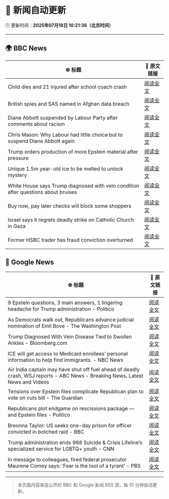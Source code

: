 # 🧠 新闻自动更新

🕒 更新时间：**2025年07月18日 10:21:36（北京时间）**

---

## 🌍 BBC News

| 🌐 标题 | 🔗 原文链接 |
|--------|-------------|
| Child dies and 21 injured after school coach crash | [阅读全文](https://www.bbc.com/news/articles/ckg538x0lm5o) |
| British spies and SAS named in Afghan data breach | [阅读全文](https://www.bbc.com/news/articles/cj4ek9njknvo) |
| Diane Abbott suspended by Labour Party after comments about racism | [阅读全文](https://www.bbc.com/news/articles/c4g8v33g1dgo) |
| Chris Mason: Why Labour had little choice but to suspend Diane Abbott again | [阅读全文](https://www.bbc.com/news/articles/cz9k7yje44eo) |
| Trump orders production of more Epstein material after pressure | [阅读全文](https://www.bbc.com/news/articles/c9w1014rlq9o) |
| Unique 1.5m year-old ice to be melted to unlock mystery | [阅读全文](https://www.bbc.com/news/articles/c5ygwd6yj28o) |
| White House says Trump diagnosed with vein condition after questions about bruises | [阅读全文](https://www.bbc.com/news/articles/c1jw1pdyp0jo) |
| Buy now, pay later checks will block some shoppers | [阅读全文](https://www.bbc.com/news/articles/cwygjvd67plo) |
| Israel says it regrets deadly strike on Catholic Church in Gaza | [阅读全文](https://www.bbc.com/news/articles/cy8ge7vllw9o) |
| Former HSBC trader has fraud conviction overturned | [阅读全文](https://www.bbc.com/news/articles/c20pd1y1e0eo) |

## 📰 Google News

| 🌐 标题 | 🔗 原文链接 |
|--------|-------------|
| 9 Epstein questions, 3 main answers, 1 lingering headache for Trump administration - Politico | [阅读全文](https://news.google.com/rss/articles/CBMiygFBVV95cUxQYm13Q005SmFzeUlDdzNKLUFGNk14ZFNYUWtfZU9qdFE0N1pfVVlJV0FQOTd3TFpCU1d6Mmw0dDVudEF0M2RrUjdtWGhWckNzanB3Y2I0bjZxWGVUbF9tTndqV280b3l4WkdrRVhldWxoRk9xNW5mN3FRbS1LZ3lORzlRc0E2QS1FbGxPVXQ3OHRnZXVpNGpvZXlNbXAzUDBpaUwwVFBsU08yTUx5QWlTS0dZUS1SNVZMbUxHMUJkSDJGX0U0ZG52WVRn?oc=5) |
| As Democrats walk out, Republicans advance judicial nomination of Emil Bove - The Washington Post | [阅读全文](https://news.google.com/rss/articles/CBMirAFBVV95cUxQTEpZUU9VeTNvNVAxZzNWdlJMRTFlYkZRa1EzOXE4R1NXb1VBUnQtWFNrTHNfUEZ5Rlc5LXRndzdkSWdzYTB6NGs5aGFrVFNKUjdnLXkzUHRrWFAwazZvdVhHRkp1QlFDUVYxamRrX3M5QVYtT0hhNjZiUC0yOVkyUUdXYnAya29YV1JaRW1BVzRvdFdyZ1pYcXZ0Q0hSYjllcjRWTjdiT0czZUNU?oc=5) |
| Trump Diagnosed With Vein Disease Tied to Swollen Ankles - Bloomberg.com | [阅读全文](https://news.google.com/rss/articles/CBMiqwFBVV95cUxPWWFxMUk2S0ZWTTU1QjZxQjhqNHdveU9tM1YzRlVJSE90NE1VYmI0WE1LWGRJZzZZN1h6NE5sV3gxU0xWRXhCQVI4QlRheVYzWXNic0QxTHlWaU5vdWk5cEZ3Vm0xWWZMUW9ZSzJJWUt1T0xDbmRXZTBpclp3bjRHLTRfLTVwd3FVX1BhYjNaM0dPdDlsX3FrUXhUcXBSMmtIeUhpSDdFRjBJSXM?oc=5) |
| ICE will get access to Medicaid enrollees' personal information to help find immigrants. - NBC News | [阅读全文](https://news.google.com/rss/articles/CBMijgFBVV95cUxQdVZJaVlOSVg0OWljcC1GV0hyazl4a1lNWjVSZDNvR1FtSEtBX1ZSZFQ1M1FrOHBXVWR6Y1BQd1I1SnA0bEFRalIzeklIWlJQSFJtVENCNEdGR3lHam5aNFR6eXZ3ZzVEdmRseDQ2NFNCT05DUTQ1bERzT1ZJMGRaMWViTHE2SksxdGV4YlFn0gFWQVVfeXFMT1RTMzk1TTFKNjR4ZjB0a2ZQX2VjMHpwdkZpVHVNNHEwSFVsQzVSLW1UeDlkODdpblFSVnAzQzJ2VV85Q0pOOVpYRndEdklvdThwNDcwV2c?oc=5) |
| Air India captain may have shut off fuel ahead of deadly crash, WSJ reports - ABC News - Breaking News, Latest News and Videos | [阅读全文](https://news.google.com/rss/articles/CBMiogFBVV95cUxOXzliOEc3Rkhia2hZYU5uVWhNOUVZclRjd3ZFMVZ1WjAxUGZwVG9zbkpsOGJ2cU0weE4ybm1IVWdyYkQ3ZnlwaWpKN2pEcE9vVGVob2Y5ZFVQRVVLRnJxYmVZWFBHU05JX2tsZDNFaVNKODc0d2ZvclN2UExrX1dyUloxbXZzNGgzaE9rQkFLVl9fYi1LNjVqQlRiRFNSU1dIN1HSAacBQVVfeXFMTVBIUXlxUHBHOUpXY19PSFJHSmtvNHVsaEdVZE9IaWJEWEJfcmFJQnc3UVlRbENlREtISU5zNHpfLV9iSUN0Mmx0SHJpVG9sSmkwZ2tqdDYwSFo3X3VaSzlsek1QeWlQMWFYVWxpWWo2XzIzVWhRcmxreTRWM3BGaFRrc3o1SWRITVJ1bHd1NmhIU0E1N1ZEcHJ6SW9wTzFTV0RwOWp5RlU?oc=5) |
| Tensions over Epstein files complicate Republican plan to vote on cuts bill - The Guardian | [阅读全文](https://news.google.com/rss/articles/CBMigwFBVV95cUxPcmZPN1NCWXB4cXZXU3RwQ0g1dHNWcXBDeDBDV092b2kwYXRxRFlxclc5OElQU3JFR3MzbVk0UzB1OHgxOXVkVndtOXNkejJHRWQ2Z25fNTREY0NQd2dQSkNwRWNncEptaVVjV0VOejNqM18zbWFzdG1neHdIMDJfM1FIUQ?oc=5) |
| Republicans plot endgame on rescissions package — and Epstein files - Politico | [阅读全文](https://news.google.com/rss/articles/CBMipgFBVV95cUxNNkZhQzAzdDdFaXBVQnVQWUJSVW1hQlRtSjZfcy1BcmRyV0FadEpPY3BocVljWkgzZUNvd0hyME1jVkctTDVGNnFES0l2VVVNYnJqVmFJM0hhZzhYSTNPYlUzd3VOd2E5MzFudUVqdl9WNE91U0NfTi1PVkZLQ1psZEVyQ2xtRnVyVElQZ3V6dDdqVjdSUDB1SDB0LVJ1Yzl0SW42eVNn?oc=5) |
| Breonna Taylor: US seeks one-day prison for officer convicted in botched raid - BBC | [阅读全文](https://news.google.com/rss/articles/CBMiWkFVX3lxTE53UWxVdVhxQ3hPWHI4UWw5NmI2djRmOWxIMWMxV2JMNzZhMnY3dXBSOFRSSDRWV3d4MlZVZ281R3lZV3JNNDNnNWUxTlZINko3eDhKazRiY01id9IBX0FVX3lxTFBSVDFBeDhtMkVLRk5JZHduR01mT3NsU0VqS3d3R19lRzFxd2d3LW9NbndkZ3Vscmk2dnBzQnJWSFhVWVJ1aS1RSHBoVEZjWEdJWk5wMlREQ0N3VFA0SEZZ?oc=5) |
| Trump administration ends 988 Suicide & Crisis Lifeline’s specialized service for LGBTQ+ youth - CNN | [阅读全文](https://news.google.com/rss/articles/CBMigAFBVV95cUxQR2dlTXBaajI1TnF1cjhFeHQzUmhZR1RTNVNnOHVjLXZ5M2JudFdGejZMaWFBTW85YkJ4UktNYVhpTVpZeF8xeVNEODZqckppNGFkTjQxWHBuOVZWcWgxQ1lPd2NodGczeVNycENVM0dFSkU5THN0LVZ3Vm9sMHQzR9IBhgFBVV95cUxORkdadzNYUWtoQ0ZqOF8wZUFaX3BYamJmWWp3RXF2MmkxQ0ZqUTZhTVM2MDEwODhrVERPQmpNb2JlenJFWlJUTXZZbTR1QXllM3NKRTJJY3ZnTjMzUWtoU196NnRfT0dLazBjcFRjNHUxS1lVZXdoNC1ZVzE4R2VtVS10WElNdw?oc=5) |
| In message to colleagues, fired federal prosecutor Maurene Comey says: ‘Fear is the tool of a tyrant’ - PBS | [阅读全文](https://news.google.com/rss/articles/CBMipgFBVV95cUxNcWtFWnI3TU1sb1FBbms2YXFqMS1Qckw1STlIemN5SFVpYzNjR1JHYVlQMFU4SFVqZkduUkIzcWVheG5MZnRtRFl5bGVGUGxYcWtWMXpKdFFtd1VOVUhRU0ltcDVFN3JpWEFLZ01Td0prZGNvYVdORTBEZEFJTUZTaWlWdzZWNDM0UEpuM2ZYT1B4QTZURzRxeUxqeTEtUDZIYmIycF9n0gGrAUFVX3lxTE43Zk9yand2ZmpQZ0lwYTVyTHV6Q2tfUnNSSmliZ0JORGpKVURKeWY0U1k5TWd1d0pHVzIzZlR4MWNvaFR6em84NGJpRmxyVDBPS3NSbmp5Z19IT1ZVVjdfTExlajZvT2wxWi1CMFVmVGpBR2dnYUNDS0dqUXktNHhUVVFMNzhOdHlYcWh3UldVVXVsQ0IxZEdNTm1pR18tdWl1aVQ2c3RxWU5yZw?oc=5) |

---
> 本页面内容来自公开的 BBC 和 Google 新闻 RSS 源，每 10 分钟自动更新。